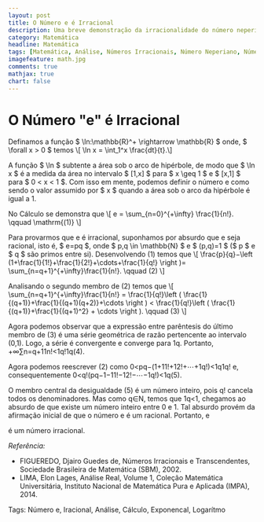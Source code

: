 ```yaml
---
layout: post
title: O Número e é Irracional
description: Uma breve demonstração da irracionalidade do número neperiano
category: Matemática
headline: Matemática
tags: [Matemática, Análise, Números Irracionais, Número Neperiano, Número e, Cálculo, Exponencial, Logaritmo]
imagefeature: math.jpg
comments: true
mathjax: true 
chart: false
---
```


# O Número "e" é Irracional

Definamos a função $ \ln:\mathbb{R}^+ \rightarrow \mathbb{R} $
onde, $ \forall x > 0 $ temos \\[ \ln x = \int_1^x \frac{dt}{t}.\\]

A função $ \ln $
subtente a área sob o arco de hipérbole, de modo que $ \ln x $ é a medida da área no intervalo $ [1,x] $ para $ x \geq 1 $ e $ [x,1] $ para $ 0 < x < 1 $. Com isso em mente, podemos definir o número e como sendo o valor assumido por $ x $ quando a área sob o arco da hipérbole é igual a 1.

No Cálculo se demonstra que \\[ e = \sum_{n=0}^{+\infty} \frac{1}{n!}. \qquad \mathrm{(1)} \\]

Para provarmos que e
é irracional, suponhamos por absurdo que e seja racional, isto é, $ e=pq $, onde $ p\,q \in \mathbb{N} $ e $ (p,q)=1 $ ($ p $ e $ q $ são primos entre si). Desenvolvendo (1) temos que \\[ \frac{p}{q}−\left (1+\frac{1}{1!}+\frac{1}{2!}+\cdots+\frac{1}{q!} \right )= \sum_{n=q+1}^{+\infty}\frac{1}{n!}. \qquad (2) \\]

Analisando o segundo membro de (2)
temos que \\[ \sum_{n=q+1}^{+\infty}\frac{1}{n!} = \frac{1}{q!}\left ( \frac{1}{(q+1)}+\frac{1}{(q+1)(q+2)}+\cdots \right ) < \frac{1}{q!}\left ( \frac{1}{(q+1)}+\frac{1}{(q+1)^2} + \cdots \right ). \qquad (3) \\]

Agora podemos observar que a expressão entre parêntesis do último membro de (3)
é uma série geométrica de razão pertencente ao intervalo (0,1). Logo, a série é convergente e converge para 1q. Portanto, +∞∑n=q+11n!<1q!1q(4).

Agora podemos reescrever (2)
como 0<pq−(1+11!+12!+⋯+1q!)<1q1q! e, consequentemente 0<q!(pq−1−11!−12!−⋯−1q!)<1q(5).

O membro central da desigualdade (5)
é um número inteiro, pois q! cancela todos os denominadores. Mas como q∈N, temos que 1q<1, chegamos ao absurdo de que existe um número inteiro entre 0 e 1. Tal absurdo provém da afirmação inicial de que o número e é um racional. Portanto, e

é um número irracional.

*Referência:*

- FIGUEREDO, Djairo Guedes de, Números Irracionais e Transcendentes, Sociedade Brasileira de Matemática (SBM), 2002.
- LIMA, Elon Lages, Análise Real, Volume 1, Coleção Matemática Universitária, Instituto Nacional de Matemática Pura e Aplicada (IMPA), 2014.

Tags: Número e, Iracional, Análise, Cálculo, Exponencal, Logarítmo

